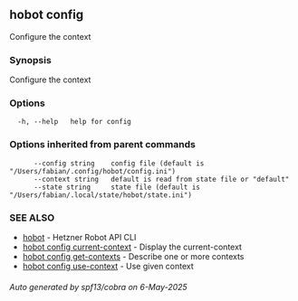 ## hobot config

Configure the context

### Synopsis

Configure the context

### Options

```
  -h, --help   help for config
```

### Options inherited from parent commands

```
      --config string    config file (default is "/Users/fabian/.config/hobot/config.ini")
      --context string   default is read from state file or "default"
      --state string     state file (default is "/Users/fabian/.local/state/hobot/state.ini")
```

### SEE ALSO

* [hobot](hobot.md)	 - Hetzner Robot API CLI
* [hobot config current-context](hobot_config_current-context.md)	 - Display the current-context
* [hobot config get-contexts](hobot_config_get-contexts.md)	 - Describe one or more contexts
* [hobot config use-context](hobot_config_use-context.md)	 - Use given context

###### Auto generated by spf13/cobra on 6-May-2025
